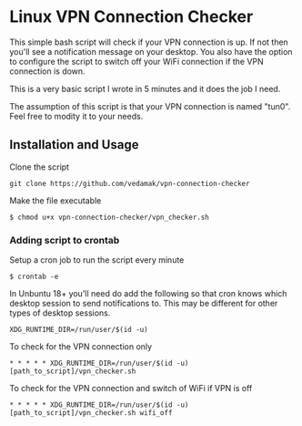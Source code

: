 # Linux VPN Connection Checker

This simple bash script will check if your VPN connection is up. If not then you'll see a notification message on your desktop. You also have the option to configure the script to switch off your WiFi connection if the VPN connection is down.

This is a very basic script I wrote in 5 minutes and it does the job I need.

The assumption of this script is that your VPN connection is named "tun0". Feel free to modity it to your needs.

## Installation and Usage

Clone the script
```
git clone https://github.com/vedamak/vpn-connection-checker
```

Make the file executable
```
$ chmod u+x vpn-connection-checker/vpn_checker.sh
```

### Adding script to crontab

Setup a cron job to run the script every minute

```
$ crontab -e
```

In Unbuntu 18+ you'll need do add the following so that cron knows which desktop session to send notifications to. This may be different for other types of desktop sessions.
```
XDG_RUNTIME_DIR=/run/user/$(id -u)
```

To check for the VPN connection only
```
* * * * * XDG_RUNTIME_DIR=/run/user/$(id -u) [path_to_script]/vpn_checker.sh
```

To check for the VPN connection and switch of WiFi if VPN is off
```
* * * * * XDG_RUNTIME_DIR=/run/user/$(id -u) [path_to_script]/vpn_checker.sh wifi_off
```
